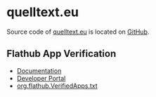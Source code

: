 # quelltext.eu

Source code of [quelltext.eu](https://quelltext.eu) is located on [GitHub](https://github.com/niccokunzmann/quelltext.eu).

## Flathub App Verification

- [Documentation](https://docs.flathub.org/docs/for-app-authors/verification/)
- [Developer Portal](https://flathub.org/apps/manage/eu.quelltext.open_chakra_toning)
- [org.flathub.VerifiedApps.txt](.well-known/org.flathub.VerifiedApps.txt)
